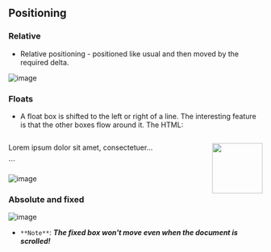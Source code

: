 ## Positioning

### Relative
- Relative positioning - positioned like usual and then moved by the required delta.

![image](https://github.com/saidali-ibn-zafar/How-Browsers-Work/assets/120341849/fb25e7b5-4ced-483d-a375-265ab4d22ad2)

### Floats

- A float box is shifted to the left or right of a line. The interesting feature is that the other boxes flow around it. The HTML:
  ```html
<p>
  <img style="float: right" src="images/image.gif" width="100" height="100">
  Lorem ipsum dolor sit amet, consectetuer...
</p>
  ```

  ![image](https://github.com/saidali-ibn-zafar/How-Browsers-Work/assets/120341849/688c9e30-04c7-4aa4-aab4-529b74cc1a96)

### Absolute and fixed

![image](https://github.com/saidali-ibn-zafar/How-Browsers-Work/assets/120341849/7200142e-bd9f-4292-b4b2-e92d8169dd5e)

- `**Note**`: ***The fixed box won't move even when the document is scrolled!***
